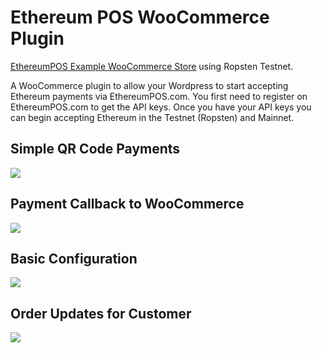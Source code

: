 # Ethereum POS WooCommerce Plugin
[EthereumPOS Example WooCommerce Store](https://wordpress.ethereumpos.com/) using Ropsten Testnet.

A WooCommerce plugin to allow your Wordpress to start accepting Ethereum payments via EthereumPOS.com. You first need to register on EthereumPOS.com to get the API keys. Once you have your API keys you can begin accepting Ethereum in the Testnet (Ropsten) and Mainnet. 

## Simple QR Code Payments
<img src="http://i.imgur.com/QPpI8xF.png">

## Payment Callback to WooCommerce
<img src="http://i.imgur.com/Nju9bZv.png">

## Basic Configuration
<img src="http://i.imgur.com/jHduoNL.png">

## Order Updates for Customer
<img src="http://i.imgur.com/jma1mYq.png">
